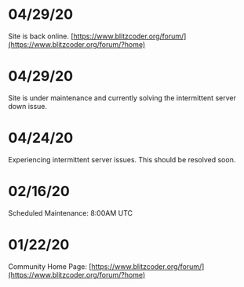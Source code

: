 04/29/20
========
Site is back online. [https://www.blitzcoder.org/forum/](https://www.blitzcoder.org/forum/?home)

04/29/20
========
Site is under maintenance and currently solving the intermittent server down issue.

04/24/20
========
Experiencing intermittent server issues. This should be resolved soon.

02/16/20
========
Scheduled Maintenance: 8:00AM UTC

01/22/20
========
Community Home Page: [https://www.blitzcoder.org/forum/](https://www.blitzcoder.org/forum/?home)
